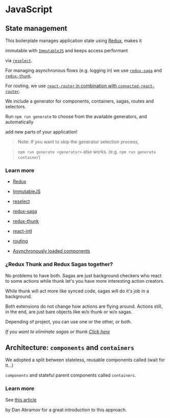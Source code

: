 # JavaScript

## State management

This boilerplate manages application state using [Redux](redux.md), makes it

immutable with [`ImmutableJS`](immutablejs.md) and keeps access performant

via [`reselect`](reselect.md).

For managing asynchronous flows (e.g. logging in) we use [`redux-saga`](redux-saga.md) and [`redux-thunk`](https://github.com/reduxjs/redux-thunk).

For routing, we use [`react-router` in combination with `connected-react-router`](routing.md).

We include a generator for components, containers, sagas, routes and selectors.

Run `npm run generate` to choose from the available generators, and automatically

add new parts of your application!

> Note: If you want to skip the generator selection process,

> `npm run generate <generator>` also works. (e.g. `npm run generate container`)

### Learn more

- [Redux](redux.md)

- [ImmutableJS](immutablejs.md)

- [reselect](reselect.md)

- [redux-saga](redux-saga.md)

- [redux-thunk](https://github.com/reduxjs/redux-thunk)

- [react-intl](i18n.md)

- [routing](routing.md)

- [Asynchronously loaded components](async-components.md)

### ¿Redux Thunk and Redux Sagas together?

No problems to have both. Sagas are just background checkers who react to some actions while thunk let's you have more interesting action creators.

While thunk will act more like synced code, sagas will do it's job in a background.

Both extensions do not change how actions are flying around. Actions still, in the end, are just bare objects like w/o thunk or w/o sagas.

Depending of project, you can use one or the other, or both.

_If you want to eliminate sagas or thunk [Click here](remove.md)_

## Architecture: `components` and `containers`

We adopted a split between stateless, reusable components called (wait for it...)

`components` and stateful parent components called `containers`.

### Learn more

See [this article](https://medium.com/@dan_abramov/smart-and-dumb-components-7ca2f9a7c7d0)

by Dan Abramov for a great introduction to this approach.
